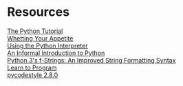 # Resources
[The Python Tutorial](https://docs.python.org/3/tutorial/index.html)<br>
[ Whetting Your Appetite](https://docs.python.org/3/tutorial/appetite.html)<br>
[Using the Python Interpreter](https://docs.python.org/3/tutorial/interpreter.html)<br>
[An Informal Introduction to Python](https://docs.python.org/3/tutorial/introduction.html)<br>
[Python 3's f-Strings: An Improved String Formatting Syntax](https://realpython.com/python-f-strings/)<br>
[Learn to Program](https://www.youtube.com/playlist?list=PLGLfVvz_LVvTn3cK5e6LjhgGiSeVlIRwt)<br>
[pycodestyle 2.8.0](https://pypi.org/project/pycodestyle/)<br>

